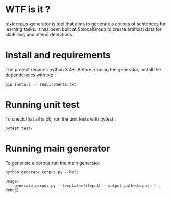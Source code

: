 # WTF is it ?
textcorpus-generator is tool that aims to generate a corpus of sentences for learning tasks.
It has been built at SolocalGroup to create artificial data for slotFilling and intend detections.

# Install and requirements
The project requires python 3.4+.
Before running the generator, install the dependencies with pip :

```
pip install -r requirements.txt
```

# Running unit test
To check that all is ok, run the unit tests with pytest :

```
pytest test/
```

# Running main generator
To generate a corpus run the main generator
```
python generate_corpus.py --help

Usage:
    generate_corpus.py --template=filepath --output_path=dirpath [--debug]
```
